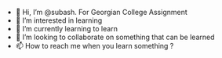 - 👋 Hi, I’m @subash. For Georgian College Assignment
- 👀 I’m interested in learning
- 🌱 I’m currently learning to learn
- 💞️ I’m looking to collaborate on something that can be learned
- 📫 How to reach me when you learn something ?

<!---
subasharyalgeorgian/subasharyalgeorgian is a ✨ special ✨ repository because its `README.md` (this file) appears on your GitHub profile.
You can click the Preview link to take a look at your changes.
--->
